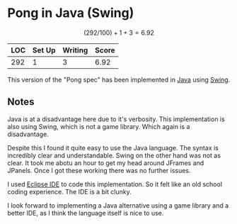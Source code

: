 # Pong in Java (Swing)

$$
(292/100) + 1 + 3 = 6.92
$$

| LOC         | Set Up      | Writing     | Score       |
| ----------- | ----------- | ----------- | ----------- |
| 292         | 1           | 3           | 6.92        |


This version of the "Pong spec" has been implemented in [Java](https://www.java.com/en/) using [Swing](https://docs.oracle.com/javase/8/docs/api/javax/swing/package-summary.html).


## Notes

Java is at a disadvantage here due to it's verbosity. This implementation is also using Swing, which is not a game library. Which again is a disadvantage.

Despite this I found it quite easy to use the Java language. The syntax is incredibly clear and understandable. Swing on the other hand was not as clear.
It took me abotu an hour to get my head around JFrames and JPanels. Once I got these working there was no further issues.

I used [Eclipse IDE](https://www.eclipse.org/) to code this implementation. So it felt like an old school coding experience. The IDE is a bit clunky.

I look forward to implementing a Java alternative using a game library and a better IDE, as I think the language itself is nice to use.
